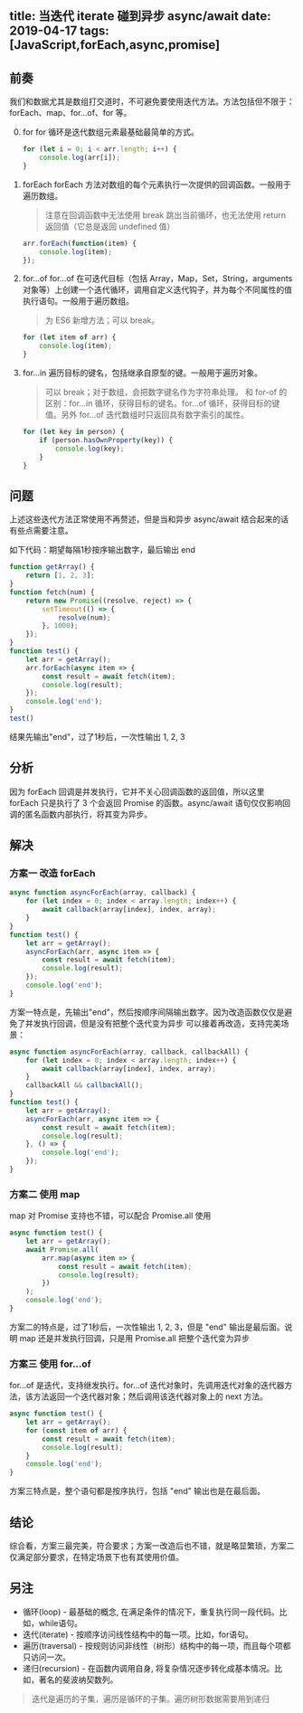 
title: 当迭代 iterate 碰到异步 async/await
date: 2019-04-17
tags: [JavaScript,forEach,async,promise]
---

## 前奏
我们和数据尤其是数组打交道时，不可避免要使用迭代方法。方法包括但不限于：forEach、map、for...of、for 等。

0. for
    for 循环是迭代数组元素最基础最简单的方式。

    ``` javascript
    for (let i = 0; i < arr.length; i++) {
        console.log(arr[i]);
    }
    ```

0. forEach
    forEach 方法对数组的每个元素执行一次提供的回调函数。一般用于遍历数组。
    > 注意在回调函数中无法使用 break 跳出当前循环，也无法使用 return 返回值（它总是返回 undefined 值）

    ``` javascript
    arr.forEach(function(item) {
        console.log(item);
    });
    ```

0. for...of
    for...of 在可迭代目标（包括 Array，Map，Set，String，arguments 对象等）上创建一个迭代循环，调用自定义迭代钩子，并为每个不同属性的值执行语句。一般用于遍历数组。
    > 为 ES6 新增方法；可以 break。

    ``` javascript
    for (let item of arr) {
        console.log(item);
    }
    ```
0. for...in
    遍历目标的键名，包括继承自原型的键。一般用于遍历对象。
    > 可以 break；对于数组，会把数字键名作为字符串处理。
    > 和 for-of 的区别：for...in 循环，获得目标的键名。for...of 循环，获得目标的键值。另外 for...of 迭代数组时只返回具有数字索引的属性。

    ``` javascript
    for (let key in person) {
        if (person.hasOwnProperty(key)) {
            console.log(key);
        }
    }
    ```

## 问题
上述这些迭代方法正常使用不再赘述，但是当和异步 async/await 结合起来的话有些点需要注意。

如下代码：期望每隔1秒按序输出数字，最后输出 end

``` javascript
function getArray() {
    return [1, 2, 3];
}
function fetch(num) {
    return new Promise((resolve, reject) => {
        setTimeout(() => {
            resolve(num);
        }, 1000);
    });
}
function test() {
    let arr = getArray();
    arr.forEach(async item => {
        const result = await fetch(item);
        console.log(result);
    });
    console.log('end');
}
test()
```
结果先输出"end"，过了1秒后，一次性输出 1, 2, 3

## 分析
因为 forEach 回调是并发执行，它并不关心回调函数的返回值，所以这里 forEach 只是执行了 3 个会返回 Promise 的函数。async/await 语句仅仅影响回调的匿名函数内部执行，将其变为异步。

## 解决
### 方案一 改造 forEach

``` javascript
async function asyncForEach(array, callback) {
    for (let index = 0; index < array.length; index++) {
        await callback(array[index], index, array);
    }
}
function test() {
    let arr = getArray();
    asyncForEach(arr, async item => {
        const result = await fetch(item);
        console.log(result);
    });
    console.log('end');
}
```
方案一特点是，先输出"end"，然后按顺序间隔输出数字。因为改造函数仅仅是避免了并发执行回调，但是没有把整个迭代变为异步
可以接着再改造，支持完美场景：
``` javascript
async function asyncForEach(array, callback, callbackAll) {
    for (let index = 0; index < array.length; index++) {
        await callback(array[index], index, array);
    }
    callbackAll && callbackAll();
}
function test() {
    let arr = getArray();
    asyncForEach(arr, async item => {
        const result = await fetch(item);
        console.log(result);
    }, () => {
        console.log('end');
    });
}
```

### 方案二 使用 map
map 对 Promise 支持也不错，可以配合 Promise.all 使用

``` javascript
async function test() {
    let arr = getArray();
    await Promise.all(
        arr.map(async item => {
            const result = await fetch(item);
            console.log(result);
        })
    );
    console.log('end');
}
```

方案二的特点是，过了1秒后，一次性输出 1, 2, 3，但是 "end" 输出是最后面。说明 map 还是并发执行回调，只是用 Promise.all 把整个迭代变为异步

### 方案三  使用 for...of
for...of 是迭代，支持继发执行。for...of 迭代对象时，先调用迭代对象的迭代器方法，该方法返回一个迭代器对象；然后调用该迭代器对象上的 next 方法。

``` javascript
async function test() {
    let arr = getArray();
    for (const item of arr) {
        const result = await fetch(item);
        console.log(result);
    }
    console.log('end');
}
```
方案三特点是，整个语句都是按序执行，包括 "end" 输出也是在最后面。

## 结论

综合看，方案三最完美，符合要求；方案一改造后也不错，就是略显繁琐，方案二仅满足部分要求，在特定场景下也有其使用价值。


## 另注

* 循环(loop) - 最基础的概念, 在满足条件的情况下，重复执行同一段代码。比如，while语句。
* 迭代(iterate) - 按顺序访问线性结构中的每一项。比如，for语句。
* 遍历(traversal) - 按规则访问非线性（树形）结构中的每一项，而且每个项都只访问一次。
* 递归(recursion) - 在函数内调用自身, 将复杂情况逐步转化成基本情况。比如，著名的斐波纳契数列。

> 迭代是遍历的子集，遍历是循环的子集。遍历树形数据需要用到递归
